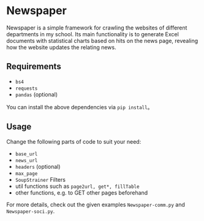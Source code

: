 # Newspaper

Newspaper is a simple framework for crawling the websites of different departments in my school. Its main functionality is to generate Excel documents with statistical charts based on hits on the news page, revealing how the website updates the relating news.

## Requirements

- `bs4`
- `requests`
- `pandas` (optional)

You can install the above dependencies via `pip install`。

## Usage

Change the following parts of code to suit your need:

- `base_url`
- `news_url`
- `headers` (optional)
- `max_page`
- `SoupStrainer` Filters
- util functions such as `page2url, get*, fillTable`
- other functions, e.g. to GET other pages beforehand

For more details, check out the given examples `Newspaper-comm.py` and `Newspaper-soci.py`.
